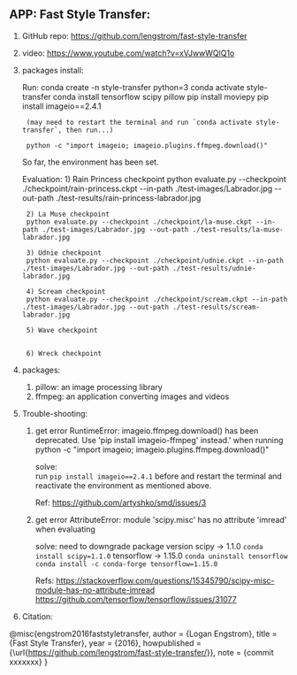 ## APP: Fast Style Transfer:

1. GitHub repo: https://github.com/lengstrom/fast-style-transfer

2. video: https://www.youtube.com/watch?v=xVJwwWQlQ1o

3. packages install:

   	Run:
		conda create -n style-transfer python=3
		conda activate style-transfer
		conda install tensorflow scipy pillow
		pip install moviepy
		pip install imageio==2.4.1

		(may need to restart the terminal and run `conda activate style-transfer`, then run...)
		
		python -c "import imageio; imageio.plugins.ffmpeg.download()"

	So far, the environment has been set.

	Evaluation:
		1) Rain Princess checkpoint
		python evaluate.py --checkpoint ./checkpoint/rain-princess.ckpt --in-path ./test-images/Labrador.jpg --out-path ./test-results/rain-princess-labrador.jpg

		2) La Muse checkpoint
		python evaluate.py --checkpoint ./checkpoint/la-muse.ckpt --in-path ./test-images/Labrador.jpg --out-path ./test-results/la-muse-labrador.jpg

		3) Udnie checkpoint
		python evaluate.py --checkpoint ./checkpoint/udnie.ckpt --in-path ./test-images/Labrador.jpg --out-path ./test-results/udnie-labrador.jpg

		4) Scream checkpoint
		python evaluate.py --checkpoint ./checkpoint/scream.ckpt --in-path ./test-images/Labrador.jpg --out-path ./test-results/scream-labrador.jpg

		5) Wave checkpoint


		6) Wreck checkpoint

4. packages:

	1) pillow: an image processing library
	2) ffmpeg: an application converting images and videos


5. Trouble-shooting:

	1) get error 
			RuntimeError: imageio.ffmpeg.download() has been deprecated. Use 'pip install imageio-ffmpeg' instead.'
	   when running 
	   		python -c "import imageio; imageio.plugins.ffmpeg.download()"

	   solve:		
	   run ```pip install imageio==2.4.1``` before and restart the terminal and reactivate the environment as mentioned above.

	   Ref: https://github.com/artyshko/smd/issues/3
	
	2) get error
			AttributeError: module 'scipy.misc' has no attribute 'imread'
	   when evaluating

	   solve:
	   need to downgrade package version
	   		scipy -> 1.1.0
	   			```conda install scipy=1.1.0```
	   		tensorflow -> 1.15.0
	   			```
	   			conda uninstall tensorflow
	   			conda install -c conda-forge tensorflow=1.15.0
	   			```

	   Refs:
	   https://stackoverflow.com/questions/15345790/scipy-misc-module-has-no-attribute-imread
	   https://github.com/tensorflow/tensorflow/issues/31077


6. Citation:

@misc{engstrom2016faststyletransfer,
    author = {Logan Engstrom},
    title = {Fast Style Transfer},
    year = {2016},
    howpublished = {\url{https://github.com/lengstrom/fast-style-transfer/}},
    note = {commit xxxxxxx}
  }

